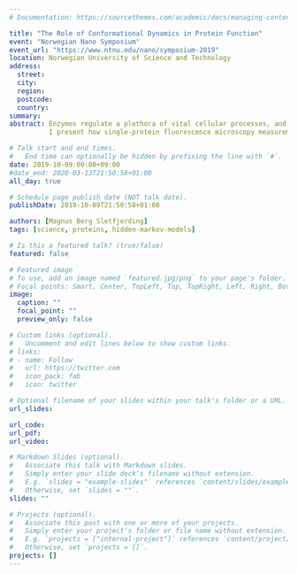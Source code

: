 ```yaml
---
# Documentation: https://sourcethemes.com/academic/docs/managing-content/

title: "The Role of Conformational Dynamics in Protein Function"
event: "Norwegian Nano Symposium"
event_url: "https://www.ntnu.edu/nano/symposium-2019"
location: Norwegian University of Science and Technology
address:
  street:
  city:
  region:
  postcode:
  country:
summary:
abstract: Enzymes regulate a plethora of vital cellular processes, and aberration in their function can result in countless disease states. Enzymes also harbour essential industrial applications, including drug synthesis and detergent development. Deciphering how structural dynamics and conformational sampling dictate enzyme function remains a key challenge, both in functional design of enzymes and to understand fundamental biological processes.
          I present how single-protein fluorescence microscopy measurements reveal previously unknown information of the structure-function relationship of a wide range of enzymes, ranging from industrial lipases to the well-known CRISPR system. We show how single-particle tracking of Thermomyces Lanuginosus Lipase (TLL), on native trimyristin substrate surfaces unveiled distinct patterns of lipase diffusional properties and correlation to surface morphology. Furthermore, we show how single- molecule FRET experiments, coupled with cryo-EM structures of CRISPR during cleavage divulged the thermodynamics and kinetics governing conformational activation during DNA hydrolysis.

# Talk start and end times.
#   End time can optionally be hidden by prefixing the line with `#`.
date: 2019-10-09:00:00+09:00
#date_end: 2020-03-13T21:50:58+01:00
all_day: true

# Schedule page publish date (NOT talk date).
publishDate: 2019-10-09T21:50:58+01:00

authors: [Magnus Berg Sletfjerding]
tags: [science, proteins, hidden-markov-models]

# Is this a featured talk? (true/false)
featured: false

# Featured image
# To use, add an image named `featured.jpg/png` to your page's folder. 
# Focal points: Smart, Center, TopLeft, Top, TopRight, Left, Right, BottomLeft, Bottom, BottomRight.
image:
  caption: ""
  focal_point: ""
  preview_only: false

# Custom links (optional).
#   Uncomment and edit lines below to show custom links.
# links:
# - name: Follow
#   url: https://twitter.com
#   icon_pack: fab
#   icon: twitter

# Optional filename of your slides within your talk's folder or a URL.
url_slides:

url_code:
url_pdf:
url_video:

# Markdown Slides (optional).
#   Associate this talk with Markdown slides.
#   Simply enter your slide deck's filename without extension.
#   E.g. `slides = "example-slides"` references `content/slides/example-slides.md`.
#   Otherwise, set `slides = ""`.
slides: ""

# Projects (optional).
#   Associate this post with one or more of your projects.
#   Simply enter your project's folder or file name without extension.
#   E.g. `projects = ["internal-project"]` references `content/project/deep-learning/index.md`.
#   Otherwise, set `projects = []`.
projects: []
---
```


